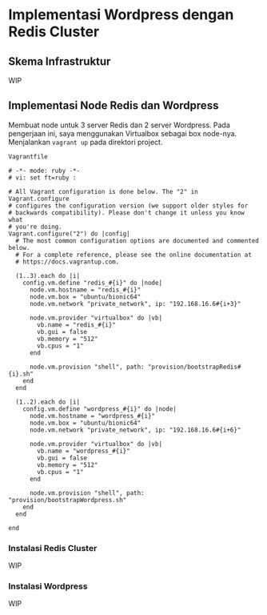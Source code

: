 # Implementasi Wordpress dengan Redis Cluster

## Skema Infrastruktur

WIP

## Implementasi Node Redis dan Wordpress
Membuat node untuk 3 server Redis dan 2 server Wordpress. Pada pengerjaan ini, saya menggunakan Virtualbox sebagai box node-nya.
Menjalankan `vagrant up` pada direktori project.

`Vagrantfile`
```
# -*- mode: ruby -*-
# vi: set ft=ruby :

# All Vagrant configuration is done below. The "2" in Vagrant.configure
# configures the configuration version (we support older styles for
# backwards compatibility). Please don't change it unless you know what
# you're doing.
Vagrant.configure("2") do |config|
  # The most common configuration options are documented and commented below.
  # For a complete reference, please see the online documentation at
  # https://docs.vagrantup.com.

  (1..3).each do |i|
    config.vm.define "redis_#{i}" do |node|
      node.vm.hostname = "redis_#{i}"
      node.vm.box = "ubuntu/bionic64"
      node.vm.network "private_network", ip: "192.168.16.6#{i+3}"
      
      node.vm.provider "virtualbox" do |vb|
        vb.name = "redis_#{i}"
        vb.gui = false
        vb.memory = "512"
        vb.cpus = "1"
      end
      
      node.vm.provision "shell", path: "provision/bootstrapRedis#{i}.sh"
    end
  end

  (1..2).each do |i|
    config.vm.define "wordpress_#{i}" do |node|
      node.vm.hostname = "wordpress_#{i}"
      node.vm.box = "ubuntu/bionic64"
      node.vm.network "private_network", ip: "192.168.16.6#{i+6}"
      
      node.vm.provider "virtualbox" do |vb|
        vb.name = "wordpress_#{i}"
        vb.gui = false
        vb.memory = "512"
        vb.cpus = "1"
      end
      
      node.vm.provision "shell", path: "provision/bootstrapWordpress.sh"
    end
  end

end
```

### Instalasi Redis Cluster

WIP

### Instalasi Wordpress

WIP

